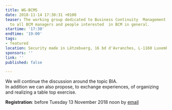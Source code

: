 ```yaml
---
title: WG-BCMS
date: 2018-11-14 17:30:31 +0100
teaser: The working group dedicated to Business Continuity  Management (BCMS) is addressed
  to all BCM managers and people interested  in BCM in general.
startime: '17:30'
endtime: '19:00'
tags:
- featured
location: Security made in Lëtzebuerg, 16 bd d'Avranches, L-1160 Luxembourg
sponsors: ''
link: ''
published: false

---
```

We will continue the discussion around the topic BIA.  
In addition we can also propose, to exchange experiences, of organizing and realizing a table top exercise.  
  
**Registration**: before Tuesday 13 November 2018 noon by [email](mailto:margot.hartman@securitymadein.lu)